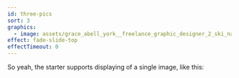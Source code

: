 ```yaml
---
id: three-pics
sort: 3
graphics:
  - image: assets/grace_abell_york__freelance_graphic_designer_2_ski_national_geographic-1.jpg
effect: fade-slide-top
effectTimeout: 0
---
```


So yeah, the starter supports displaying of a single image, like this:
